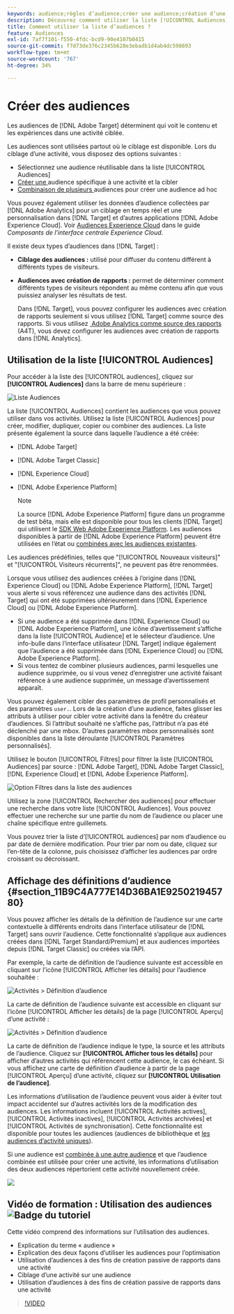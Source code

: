 ```yaml
---
keywords: audience;règles d’audience;créer une audience;création d’une audience;audience ciblée;audience avec création de rapports;audience avec rapport;segment;paramètres de profil personnalisés;définition de l’audience;liste d’audiences
description: Découvrez comment utiliser la liste [!UICONTROL Audiences] dans  [!DNL Adobe Target].
title: Comment utiliser la liste d’audiences ?
feature: Audiences
exl-id: 7af7f101-f550-4fdc-bcd9-90e4107b0415
source-git-commit: f7d73de376c2345b628e3ebadb1d4ab4dc598693
workflow-type: tm+mt
source-wordcount: '767'
ht-degree: 34%

---
```


# Créer des audiences

Les audiences de [!DNL Adobe Target] déterminent qui voit le contenu et les expériences dans une activité ciblée.

Les audiences sont utilisées partout où le ciblage est disponible. Lors du ciblage d’une activité, vous disposez des options suivantes :

* Sélectionnez une audience réutilisable dans la liste [!UICONTROL Audiences]
* [Créer une ](/help/c-target/creating-activity-only-audience.md) audience spécifique à une activité et la cibler
* [Combinaison de plusieurs ](/help/c-target/combining-multiple-audiences.md#concept_A7386F1EA4394BD2AB72399C225981E5) audiences pour créer une audience ad hoc

Vous pouvez également utiliser les données d’audience collectées par [!DNL Adobe Analytics] pour un ciblage en temps réel et une personnalisation dans [!DNL Target] et d’autres applications [!DNL Adobe Experience Cloud]. Voir [Audiences Experience Cloud](https://experienceleague.adobe.com/docs/core-services/interface/audiences/audience-library.html?lang=fr) dans le guide *Composants de l’interface centrale Experience Cloud*.

Il existe deux types d’audiences dans [!DNL Target] :

* **Ciblage des audiences :** utilisé pour diffuser du contenu différent à différents types de visiteurs.
* **Audiences avec création de rapports :**  permet de déterminer comment différents types de visiteurs répondent au même contenu afin que vous puissiez analyser les résultats de test.

   Dans [!DNL Target], vous pouvez configurer les audiences avec création de rapports seulement si vous utilisez [!DNL Target] comme source des rapports. Si vous utilisez [ Adobe Analytics comme source des rapports](/help/c-integrating-target-with-mac/a4t/a4t.md) (A4T), vous devez configurer les audiences avec création de rapports dans [!DNL Analytics].

## Utilisation de la liste [!UICONTROL Audiences]

Pour accéder à la liste des [!UICONTROL audiences], cliquez sur **[!UICONTROL Audiences]** dans la barre de menu supérieure :

![Liste Audiences](assets/audiences_list.png)

La liste [!UICONTROL Audiences] contient les audiences que vous pouvez utiliser dans vos activités. Utilisez la liste [!UICONTROL Audiences] pour créer, modifier, dupliquer, copier ou combiner des audiences. La liste présente également la source dans laquelle l’audience a été créée:

* [!DNL Adobe Target]
* [!DNL Adobe Target Classic]
* [!DNL Experience Cloud]
* [!DNL Adobe Experience Platform]

   >[!NOTE]
   >
   >La source [!DNL Adobe Experience Platform] figure dans un programme de test bêta, mais elle est disponible pour tous les clients [!DNL Target] qui utilisent le [SDK Web Adobe Experience Platform](/help/c-implementing-target/c-implementing-target-for-client-side-web/aep-web-sdk.md). Les audiences disponibles à partir de [!DNL Adobe Experience Platform] peuvent être utilisées en l’état ou [combinées avec les audiences existantes](/help/c-target/combining-multiple-audiences.md).

Les audiences prédéfinies, telles que &quot;[!UICONTROL Nouveaux visiteurs]&quot; et &quot;[!UICONTROL Visiteurs récurrents]&quot;, ne peuvent pas être renommées.

Lorsque vous utilisez des audiences créées à l’origine dans [!DNL Experience Cloud] ou [!DNL Adobe Experience Platform], [!DNL Target] vous alerte si vous référencez une audience dans des activités [!DNL Target] qui ont été supprimées ultérieurement dans [!DNL Experience Cloud] ou [!DNL Adobe Experience Platform].

* Si une audience a été supprimée dans [!DNL Experience Cloud] ou [!DNL Adobe Experience Platform], une icône d’avertissement s’affiche dans la liste [!UICONTROL Audience] et le sélecteur d’audience. Une info-bulle dans l’interface utilisateur [!DNL Target] indique également que l’audience a été supprimée dans [!DNL Experience Cloud] ou [!DNL Adobe Experience Platform].
* Si vous tentez de combiner plusieurs audiences, parmi lesquelles une audience supprimée, ou si vous venez d’enregistrer une activité faisant référence à une audience supprimée, un message d’avertissement apparaît.

Vous pouvez également cibler des paramètres de profil personnalisés et des paramètres `user.`. Lors de la création d’une audience, faites glisser les attributs à utiliser pour cibler votre activité dans la fenêtre du créateur d’audiences. Si l’attribut souhaité ne s’affiche pas, l’attribut n’a pas été déclenché par une mbox. D’autres paramètres mbox personnalisés sont disponibles dans la liste déroulante [!UICONTROL Paramètres personnalisés].

Utilisez le bouton [!UICONTROL Filtres] pour filtrer la liste [!UICONTROL Audiences] par source : [!DNL Adobe Target], [!DNL Adobe Target Classic], [!DNL Experience Cloud] et [!DNL Adobe Experience Platform].

![Option Filtres dans la   liste des audiences](assets/filters.png)

Utilisez la zone [!UICONTROL Rechercher des audiences] pour effectuer une recherche dans votre liste [!UICONTROL Audiences]. Vous pouvez effectuer une recherche sur une partie du nom de l’audience ou placer une chaîne spécifique entre guillemets.

Vous pouvez trier la liste d’[!UICONTROL audiences] par nom d’audience ou par date de dernière modification. Pour trier par nom ou date, cliquez sur l’en-tête de la colonne, puis choisissez d’afficher les audiences par ordre croissant ou décroissant.

## Affichage des définitions d’audience {#section_11B9C4A777E14D36BA1E925021945780}

Vous pouvez afficher les détails de la définition de l’audience sur une carte contextuelle à différents endroits dans l’interface utilisateur de [!DNL Target] sans ouvrir l’audience. Cette fonctionnalité s’applique aux audiences créées dans [!DNL Target Standard/Premium] et aux audiences importées depuis [!DNL Target Classic] ou créées via l’API.

Par exemple, la carte de définition de l’audience suivante est accessible en cliquant sur l’icône [!UICONTROL Afficher les détails] pour l’audience souhaitée :

![Activités > Définition d’audience](assets/audience_definition_list.png)

La carte de définition de l’audience suivante est accessible en cliquant sur l’icône [!UICONTROL Afficher les détails] de la page [!UICONTROL Aperçu] d’une activité :

![Activités > Définition d’audience](assets/view-details-activity-overview.png)

La carte de définition de l’audience indique le type, la source et les attributs de l’audience. Cliquez sur **[!UICONTROL Afficher tous les détails]** pour afficher d’autres activités qui référencent cette audience, le cas échéant. Si vous affichez une carte de définition d’audience à partir de la page [!UICONTROL Aperçu] d’une activité, cliquez sur **[!UICONTROL Utilisation de l’audience]**.

Les informations d’utilisation de l’audience peuvent vous aider à éviter tout impact accidentel sur d’autres activités lors de la modification des audiences. Les informations incluent [!UICONTROL Activités actives], [!UICONTROL Activités inactives], [!UICONTROL Activités archivées] et [!UICONTROL Activités de synchronisation]. Cette fonctionnalité est disponible pour toutes les audiences (audiences de bibliothèque et [les audiences d’activité uniques](/help/c-target/creating-activity-only-audience.md#concept_A6BADCF530ED4AE1852E677FEBE68483)).

Si une audience est [combinée à une autre audience](/help/c-target/combining-multiple-audiences.md) et que l’audience combinée est utilisée pour créer une activité, les informations d’utilisation des deux audiences répertorient cette activité nouvellement créée.

![](assets/audience_definition_list_usage.png)

<!--The following audience definition card is for an audience imported from the Adobe Experience Cloud. In this instance, the audience was imported from Adobe Audience Manager (AAM).

![Usage tab on Audience Definition card](assets/audience_definition_mc.png)

The following details are available for these imported audience types:

| Audience Type | Details |
|--- |--- |
|Mobile audience|Marketing Name, Vendor, and Model.<br>The `matches | does not match` operator displays instead of `equals | does not equal`<br>![Imported Mobile Audience](/help/c-target/c-audiences/assets/imported_mobile_audience.png).|
|Visitor-behavior audience|**user.categoryAffinity:** `categoryAffinity` with `FAVORITE` parameter.<br>![Imported Category Affinity](/help/c-target/c-audiences/assets/imported_category_affinity.png)<br>**Monitoring:** Monitoring service equals true.<br>**No Monitoring Service:** Monitoring service equals false.<br>![Imported Monitoring](/help/c-target/c-audiences/assets/imported_monitoring.png)|
|Audiences using the NOT operator|**Single Rule:** Target displays the audience in the format `[All Visitor AND [NOT [rule]`. Single NOT rule displays with AND with `AllVisitor` audience.<br>![Imported Not Audience](/help/c-target/c-audiences/assets/imported_not_audience.png)|

Keep the following points in mind as you work with imported audiences:

* Expression target audiences are no longer supported in Target Standard/Premium. 
* Target Standard/Premium does not support some deprecated audiences or has improved operators for ease of use. Because of this, the definition of an imported audience, although working as per definition, does not mean that same is now available for creation in the Standard/Premium interface. For example, Social Audiences are visible with their rules but Target Standard/Premium does not allow social audiences to be created.-->

## Vidéo de formation : Utilisation des audiences ![Badge du tutoriel](/help/assets/tutorial.png)

Cette vidéo comprend des informations sur l’utilisation des audiences.

* Explication du terme « audience »
* Explication des deux façons d’utiliser les audiences pour l’optimisation
* Utilisation d’audiences à des fins de création passive de rapports dans une activité
* Ciblage d’une activité sur une audience
* Utilisation d’audiences à des fins de création passive de rapports dans une activité

>[!VIDEO](https://video.tv.adobe.com/v/17398)
